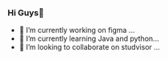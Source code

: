 ### Hi Guys👋
- 🔭 I’m currently working on figma ...
- 🌱 I’m currently learning Java and python...
- 👯 I’m looking to collaborate on studvisor ...

